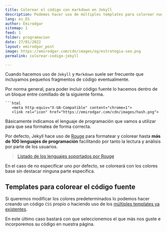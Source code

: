 ```yaml
---
title: Colorear el código con markdown en Jekyll
description: Podemos hacer uso de múltiples templates para colorear nuestro código
lang: es_ES
author: Emirodgar
sitemap: 1
feed: 1
folder: programacion
date: 27/01/2022
layout: emirodgar_post
image: https://emirodgar.com/cdn/images/og/estrategia-seo.png
permalink: colorear-codigo-jekyll

---
```



Cuando hacemos uso de `Jekyll` y `Markdown` suele ser frecuente que incluyamos pequeños fragmentos de código eventualmente.

Por norma general, para poder incluir código fuente lo hacemos dentro de un bloque entre comillado de la siguiente forma.

```
```html
   <meta http-equiv="X-UA-Compatible" content="chrome=1">
   <link rel="icon" href="https://emirodgar.com/cdn/images/hash.png">
```

Básicamente indicamos el lenguaje de programación que vamos a utilizar para que sea formatea de forma correcta. 

Por defecto, Jekyll hace uso de [Rouge](http://rouge.jneen.net/) para formatear y colorear hasta **más de 100 lenguajes de programación** facilitando por tanto la lectura y análisis por parte de los usuarios.

> [Listado de los lenguajes soportados por Rouge](https://github.com/rouge-ruby/rouge/wiki/List-of-supported-languages-and-lexers)

En el caso de no especificar uno por defecto, se coloreará con los colores base sin destacar ninguna parte específica.

## Templates para colorear el código fuente

Si queremos modificar los colores predeterminados lo podemos hacer creando un código `CSS` propio o haciendo uso de los [múltiples templates ya existentes](http://jwarby.github.io/jekyll-pygments-themes/languages/python.html).

En este último caso bastará con que seleccionemos el que más nos guste e incorporemos su código en nuestra página.
<!--stackedit_data:
eyJoaXN0b3J5IjpbLTE4OTQ1NjMxNjMsLTMzMDc4NTUzMiwtOT
M0MjcyOTEwXX0=
-->